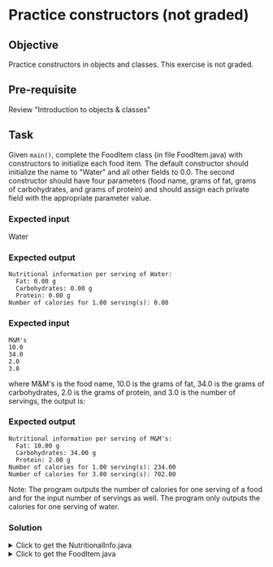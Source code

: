 # Practice constructors (not graded)

## Objective
Practice constructors in objects and classes. This exercise is not graded.

## Pre-requisite
Review "Introduction to objects & classes"

## Task
Given ```main()```, complete the FoodItem class (in file FoodItem.java) with constructors to initialize each food item. The default constructor should initialize the name to "Water" and all other fields to 0.0. The second constructor should have four parameters (food name, grams of fat, grams of carbohydrates, and grams of protein) and should assign each private field with the appropriate parameter value.

### Expected input
Water 

### Expected output
```
Nutritional information per serving of Water:
  Fat: 0.00 g
  Carbohydrates: 0.00 g
  Protein: 0.00 g
Number of calories for 1.00 serving(s): 0.00
```

### Expected input
```
M&M's
10.0
34.0
2.0
3.0
```

where M&M's is the food name, 10.0 is the grams of fat, 34.0 is the grams of carbohydrates, 2.0 is the grams of protein, and 3.0 is the number of servings, the output is:

### Expected output
```
Nutritional information per serving of M&M's:
  Fat: 10.00 g
  Carbohydrates: 34.00 g
  Protein: 2.00 g
Number of calories for 1.00 serving(s): 234.00
Number of calories for 3.00 serving(s): 702.00
```

Note: The program outputs the number of calories for one serving of a food and for the input number of servings as well. The program only outputs the calories for one serving of water.

### Solution
<details> <summary> Click to get the NutritionalInfo.java </summary>
<p>

``` java
import java.util.Scanner;

public class NutritionalInfo {
   public static void main(String[] args) {
      Scanner scnr = new Scanner(System.in);
      FoodItem foodItem;
      
      String itemName = scnr.next();
      
      if(itemName.equals("Water") || itemName.equals("water")) {
         foodItem = new FoodItem();
         
         foodItem.printInfo();
         System.out.printf("Number of calories for %.2f serving(s): %.2f\n", 1.0, 
                          foodItem.getCalories(1.0));
      }
      
      else {
         double amountFat = scnr.nextDouble();
         double amountCarbs = scnr.nextDouble();
         double amountProtein = scnr.nextDouble();
      
         foodItem = new FoodItem(itemName, amountFat, amountCarbs, amountProtein);
      
         double numServings = scnr.nextDouble();
                                                      
         foodItem.printInfo();
         System.out.printf("Number of calories for %.2f serving(s): %.2f\n", 1.0,
                             foodItem.getCalories(1.0));
                             
         System.out.printf("Number of calories for %.2f serving(s): %.2f\n", numServings,
                             foodItem.getCalories(numServings));
      }
   }
}
```

</p>
</details>

<details> <summary> Click to get the FoodItem.java </summary>
<p>

``` java
public class FoodItem {
   private String name;
   private double fat;
   private double carbs;
   private double protein;
   
   // Define default constructor
   public FoodItem() {
      name = "Water";
      fat = 0.0;
      carbs = 0.0;
      protein = 0.0;
   }
   
   // Define second constructor with parameters to initialize private fields
   public FoodItem(String userName, double userFatAmt, double userCarbAmt, 
                   double userProteinAmt) {
      name = userName;
      fat = userFatAmt;
      carbs = userCarbAmt;
      protein = userProteinAmt;
   }
   
   public String getName() {
      return name;
   }
   
   public double getFat() {
      return fat;
   }
   
   public double getCarbs() {
      return carbs;
   }
   
   public double getProtein() {
      return protein;
   }
   
   public double getCalories(double numServings) {
      // Calorie formula
      double calories = ((fat * 9) + (carbs * 4) + (protein * 4)) * numServings;
      return calories;
   }
   
   public void printInfo() {
      System.out.println("Nutritional information per serving of " + name + ":");
      System.out.printf("  Fat: %.2f g\n", fat);
      System.out.printf("  Carbohydrates: %.2f g\n", carbs);
      System.out.printf("  Protein: %.2f g\n", protein);
   }
}
  
```
</p>
</details>

